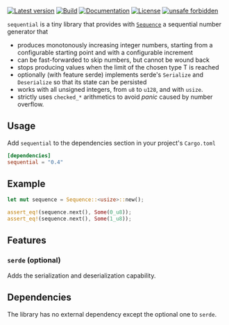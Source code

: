 [![Latest version](https://img.shields.io/crates/v/sequential.svg)](https://crates.io/crates/sequential)
[![Build](https://img.shields.io/github/actions/workflow/status/emabee/sequential/rust.yml?branch=main)](https://github.com/emabee/sequential/actions?query=workflow%3ACI)
[![Documentation](https://docs.rs/sequential/badge.svg)](https://docs.rs/sequential)
[![License](https://img.shields.io/crates/l/sequential.svg)](https://github.com/emabee/sequential)
[![unsafe forbidden](https://img.shields.io/badge/unsafe-forbidden-success.svg)](https://github.com/rust-secure-code/safety-dance/)

`sequential` is a tiny library that provides with [`Sequence`](https://docs.rs/sequential/latest/sequential/struct.Sequence.html) a sequential number generator that

* produces monotonously increasing integer numbers, starting from a configurable starting point
  and with a configurable increment
* can be fast-forwarded to skip numbers, but cannot be wound back
* stops producing values when the limit of the chosen type T is reached
* optionally (with feature serde) implements serde's `Serialize` and `Deserialize` so that its state can be persisted
* works with all unsigned integers, from `u8` to `u128`, and with `usize`.
* strictly uses `checked_*` arithmetics to avoid _panic_ caused by number overflow.

## Usage

Add `sequential` to the dependencies section in your project's `Cargo.toml`

```toml
[dependencies]
sequential = "0.4"
```

## Example

```rust
let mut sequence = Sequence::<usize>::new();

assert_eq!(sequence.next(), Some(0_u8));
assert_eq!(sequence.next(), Some(1_u8));
```

## Features

### `serde` (optional)

Adds the serialization and deserialization capability.

## Dependencies

The library has no external dependency except the optional one to `serde`.
